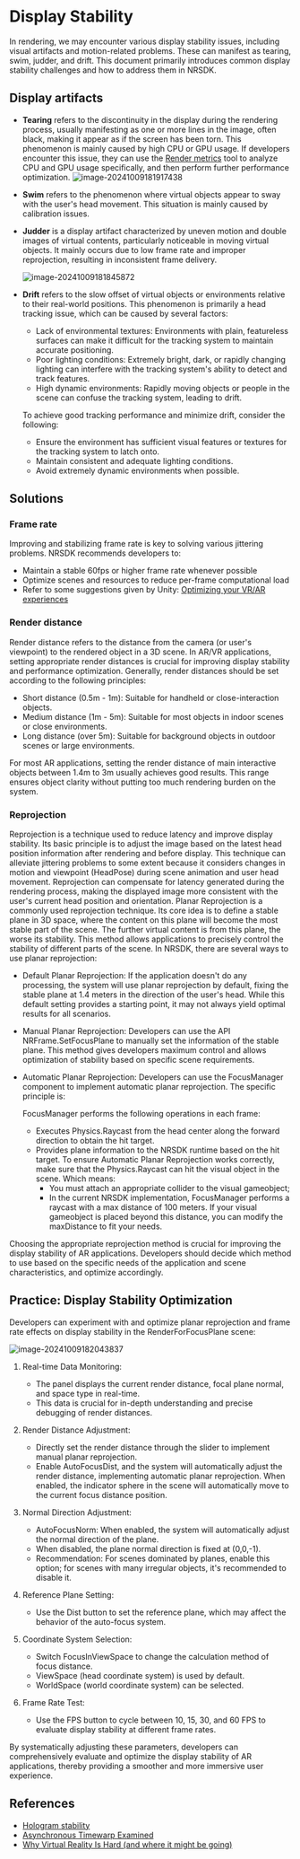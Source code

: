 # Display Stability
In rendering, we may encounter various display stability issues, including visual artifacts and motion-related problems. These can manifest as tearing, swim, judder, and drift. This document primarily introduces common display stability challenges and how to address them in NRSDK.

## Display artifacts

* **Tearing** refers to the discontinuity in the display during the rendering process, usually manifesting as one or more lines in the image, often black, making it appear as if the screen has been torn. This phenomenon is mainly caused by high CPU or GPU usage. If developers encounter this issue, they can use the [Render metrics](https://docs.xreal.com/Rendering/Render%20Metrics) tool to analyze CPU and GPU usage specifically, and then perform further performance optimization.
  ![image-20241009181917438](https://pub-8dffc52979c34362aa2dbe3a43f0792a.r2.dev/image-20241009181917438.png)

* **Swim** refers to the phenomenon where virtual objects appear to sway with the user's head movement. This situation is mainly caused by calibration issues. 
  
* **Judder** is a display artifact characterized by uneven motion and double images of virtual contents, particularly noticeable in moving virtual objects. It mainly occurs due to low frame rate and improper reprojection, resulting in inconsistent frame delivery.

  ![image-20241009181845872](https://pub-8dffc52979c34362aa2dbe3a43f0792a.r2.dev/image-20241009181845872.png)

* **Drift** refers to the slow offset of virtual objects or environments relative to their real-world positions. This phenomenon is primarily a head tracking issue, which can be caused by several factors:
  - Lack of environmental textures: Environments with plain, featureless surfaces can make it difficult for the tracking system to maintain accurate positioning.
  - Poor lighting conditions: Extremely bright, dark, or rapidly changing lighting can interfere with the tracking system's ability to detect and track features.
  - High dynamic environments: Rapidly moving objects or people in the scene can confuse the tracking system, leading to drift.
  
  To achieve good tracking performance and minimize drift, consider the following:
  
  - Ensure the environment has sufficient visual features or textures for the tracking system to latch onto.
  - Maintain consistent and adequate lighting conditions.
  - Avoid extremely dynamic environments when possible.

## Solutions

### Frame rate

Improving and stabilizing frame rate is key to solving various jittering problems. NRSDK recommends developers to:

- Maintain a stable 60fps or higher frame rate whenever possible
- Optimize scenes and resources to reduce per-frame computational load
- Refer to some suggestions given by Unity: [Optimizing your VR/AR experiences](https://learn.unity.com/tutorial/optimizing-your-vr-ar-experiences#5fe2ad02edbc2a08ce47222b)

### Render distance

Render distance refers to the distance from the camera (or user's viewpoint) to the rendered object in a 3D scene. In AR/VR applications, setting appropriate render distances is crucial for improving display stability and performance optimization.
Generally, render distances should be set according to the following principles:

- Short distance (0.5m - 1m): Suitable for handheld or close-interaction objects.
- Medium distance (1m - 5m): Suitable for most objects in indoor scenes or close environments.
- Long distance (over 5m): Suitable for background objects in outdoor scenes or large environments.

For most AR applications, setting the render distance of main interactive objects between 1.4m to 3m usually achieves good results. This range ensures object clarity without putting too much rendering burden on the system.

### Reprojection

Reprojection is a technique used to reduce latency and improve display stability. Its basic principle is to adjust the image based on the latest head position information after rendering and before display. This technique can alleviate jittering problems to some extent because it considers changes in motion and viewpoint (HeadPose) during scene animation and user head movement. Reprojection can compensate for latency generated during the rendering process, making the displayed image more consistent with the user's current head position and orientation.
Planar Reprojection is a commonly used reprojection technique. Its core idea is to define a stable plane in 3D space, where the content on this plane will become the most stable part of the scene. The further virtual content is from this plane, the worse its stability. This method allows applications to precisely control the stability of different parts of the scene.
In NRSDK, there are several ways to use planar reprojection:

* Default Planar Reprojection:
  If the application doesn't do any processing, the system will use planar reprojection by default, fixing the stable plane at 1.4 meters in the direction of the user's head. While this default setting provides a starting point, it may not always yield optimal results for all scenarios.

* Manual Planar Reprojection:
  Developers can use the API NRFrame.SetFocusPlane to manually set the information of the stable plane. This method gives developers maximum control and allows optimization of stability based on specific scene requirements.

* Automatic Planar Reprojection:
  Developers can use the FocusManager component to implement automatic planar reprojection. The specific principle is:
  
  FocusManager performs the following operations in each frame:
    - Executes Physics.Raycast from the head center along the forward direction to obtain the hit target.
    - Provides plane information to the NRSDK runtime based on the hit target.
      To ensure Automatic Planar Reprojection works correctly, make sure that the Physics.Raycast can hit the visual object in the scene. Which means:
      - You must attach an appropriate collider to the visual gameobject;
      - In the current NRSDK implementation, FocusManager performs a raycast with a max distance of 100 meters. If your visual gameobject is placed beyond this distance, you can modify the maxDistance to fit your needs.
  
Choosing the appropriate reprojection method is crucial for improving the display stability of AR applications. Developers should decide which method to use based on the specific needs of the application and scene characteristics, and optimize accordingly.
## Practice: Display Stability Optimization 

Developers can experiment with and optimize planar reprojection and frame rate effects on display stability in the RenderForFocusPlane scene:

![image-20241009182043837](https://pub-8dffc52979c34362aa2dbe3a43f0792a.r2.dev/image-20241009182043837.png)

1. Real-time Data Monitoring:

     - The panel displays the current render distance, focal plane normal, and space type in real-time.
     - This data is crucial for in-depth understanding and precise debugging of render distances.
2. Render Distance Adjustment:

     - Directly set the render distance through the slider to implement manual planar reprojection.
     - Enable AutoFocusDist, and the system will automatically adjust the render distance, implementing automatic planar reprojection. When enabled, the indicator sphere in the scene will automatically move to the current focus distance position.
3. Normal Direction Adjustment:

     - AutoFocusNorm: When enabled, the system will automatically adjust the normal direction of the plane.
     - When disabled, the plane normal direction is fixed at (0,0,-1).
     - Recommendation: For scenes dominated by planes, enable this option; for scenes with many irregular objects, it's recommended to disable it.
4. Reference Plane Setting:
     - Use the Dist button to set the reference plane, which may affect the behavior of the auto-focus system.
5. Coordinate System Selection:

     - Switch FocusInViewSpace to change the calculation method of focus distance.
     - ViewSpace (head coordinate system) is used by default.
     - WorldSpace (world coordinate system) can be selected.
6. Frame Rate Test:
     - Use the FPS button to cycle between 10, 15, 30, and 60 FPS to evaluate display stability at different frame rates.

By systematically adjusting these parameters, developers can comprehensively evaluate and optimize the display stability of AR applications, thereby providing a smoother and more immersive user experience.

## References

- [Hologram stability](https://learn.microsoft.com/en-us/windows/mixed-reality/develop/advanced-concepts/hologram-stability)
- [Asynchronous Timewarp Examined](https://developers.meta.com/horizon/blog/asynchronous-timewarp-examined/)
- [Why Virtual Reality Is Hard (and where it might be going)](https://media.steampowered.com/apps/valve/2013/MAbrashGDC2013.pdf)